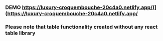 ### DEMO https://luxury-croquembouche-20c4a0.netlify.app/)](https://luxury-croquembouche-20c4a0.netlify.app/

### Please note that table functionality created without any react table library
